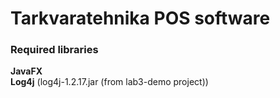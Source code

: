 Tarkvaratehnika POS software
========

### Required libraries
**JavaFX**  
**Log4j** (log4j-1.2.17.jar (from lab3-demo project))
